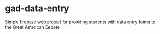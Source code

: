 # gad-data-entry
Simple firebase web project for providing students with data entry forms to the Great American Debate
